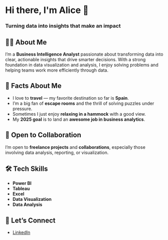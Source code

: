 # Hi there, I'm Alice 👋  
### Turning data into insights that make an impact  

## 👩‍💻 About Me  
I’m a **Business Intelligence Analyst** passionate about transforming data into clear, actionable insights that drive smarter decisions. With a strong foundation in data visualization and analysis, I enjoy solving problems and helping teams work more efficiently through data.  

## 🌟 Facts About Me  
- I love to **travel** — my favorite destination so far is **Spain**.  
- I’m a big fan of **escape rooms** and the thrill of solving puzzles under pressure.  
- Sometimes I just enjoy **relaxing in a hammock** with a good view.  
- My **2025 goal** is to land an **awesome job in business analytics**.  

## 🤝 Open to Collaboration  
I’m open to **freelance projects** and **collaborations**, especially those involving data analysis, reporting, or visualization.  

## 🛠️ Tech Skills  
- **Power BI**  
- **Tableau**  
- **Excel**  
- **Data Visualization**  
- **Data Analysis**  

## 🔗 Let’s Connect  
- [LinkedIn](https://www.linkedin.com/in/alicemrivera/)  
 

